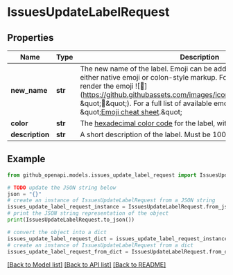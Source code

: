 # IssuesUpdateLabelRequest


## Properties

Name | Type | Description | Notes
------------ | ------------- | ------------- | -------------
**new_name** | **str** | The new name of the label. Emoji can be added to label names, using either native emoji or colon-style markup. For example, typing &#x60;:strawberry:&#x60; will render the emoji ![:strawberry:](https://github.githubassets.com/images/icons/emoji/unicode/1f353.png \&quot;:strawberry:\&quot;). For a full list of available emoji and codes, see \&quot;[Emoji cheat sheet](https://github.com/ikatyang/emoji-cheat-sheet).\&quot; | [optional] 
**color** | **str** | The [hexadecimal color code](http://www.color-hex.com/) for the label, without the leading &#x60;#&#x60;. | [optional] 
**description** | **str** | A short description of the label. Must be 100 characters or fewer. | [optional] 

## Example

```python
from github_openapi.models.issues_update_label_request import IssuesUpdateLabelRequest

# TODO update the JSON string below
json = "{}"
# create an instance of IssuesUpdateLabelRequest from a JSON string
issues_update_label_request_instance = IssuesUpdateLabelRequest.from_json(json)
# print the JSON string representation of the object
print(IssuesUpdateLabelRequest.to_json())

# convert the object into a dict
issues_update_label_request_dict = issues_update_label_request_instance.to_dict()
# create an instance of IssuesUpdateLabelRequest from a dict
issues_update_label_request_from_dict = IssuesUpdateLabelRequest.from_dict(issues_update_label_request_dict)
```
[[Back to Model list]](../README.md#documentation-for-models) [[Back to API list]](../README.md#documentation-for-api-endpoints) [[Back to README]](../README.md)


